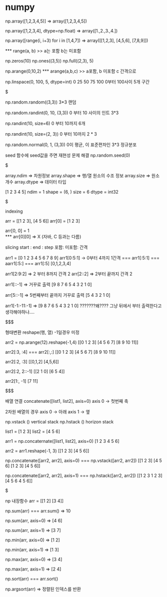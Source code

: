 # numpy

np.array([1,2,3,4,5)]
=> array([1,2,3,4,5])


np.array([1,2,3,4], dtype=np.float)
=> array([1.,2.,3.,4.])


np.array([range(i, i+3) for i in [1,4,7])
=> array([[1,2,3], [4,5,6], [7,8,9]])

*** range(a, b) >> a는 포함 b는 미포함


np.zeros(10)
np.ones((3,5))
np.full((2,3), 5)


np.arange(0,10,2)
*** arange(a,b,c) >> a포함, b 미포함 c 간격으로

np.linspace(0, 100, 5, dtype=int)
0 25 50 75 100
0부터 100사이 5개 구간



$$$$$$$$$$$$$$$$$$$$$$$$$$$$$$$$$



np.random.random((3,3))
3*3 랜덤

np.random.randint(0, 10, (3,3))
0 부터 10 사이의 인트 3*3

np.randint(10, size=6)
0 부터 10까지 6개

np.randint(10, size=(2, 3))
0 부터 10까지 2 * 3


np.random.normal(0, 1, (3,3))
0이 평균, 이 표준편차인 3*3 정규분포



seed 함수에 seed값을 주면 재현성 문제 해결
np.random.seed(0)




$$$$$$$$$$$$$$$$$$$$$$$$$$$$$$$$$



array.ndim => 차원정보
array.shape => 행/열 원소의 수조 정보
array.size => 원소 개수
array.dtype => 데이터 타입

[1 2 3 4 5]
ndim = 1
shape = (6, )
size = 6
dtype = int32



$$$$$$$$$$$$$$$$$$$$$$$$$$$$$$$$$



indexing

arr = [[1 2 3], [4 5 6]]
arr[0] = [1 2 3]

arr[0, 0] = 1   
 *** arr[0][0] => X (자바, C 등과는 다름)

slicing
start : end : step
포함: 미포함: 간격

arr1 = [0 1 2 3 4 5 6 7 8 9]
arr1[0:5:1] -> 0부터 4까지 1간격 === arr1[:5:1] === aarr1[:5:] === arr1[:5]
[0,1,2,3,4]


arr1[2:9:2] => 2 부터 8까지 간격 2
arr[2::2] => 2부터 끝까지 간격 2

arr1[::-1] => 거꾸로 출력
[9 8 7 6 5 4 3 2 1 0]

arr[5::-1] => 5번째부터 끝까지 거꾸로 출력
[5 4 3 2 1 0]

arr1[-1:-11:-1] => 
[9 8 7 6 5 4 3 2 1 0] ???????왜????
그냥 뒤에서 부터 출력한다고 생각해야하나....


$$$$$$$$$$$$$$$$$$$$$$$$$$$$$$$$$$$


형태변환
reshape(행, 열)
-1일경우 미정


arr2 = np.arange(12).reshape(-1,4)
[[0 1 2 3]
 [4 5 6 7]
 [8 9 10 11]]
 
 
 arr2[:3, :4] === arr2[:,:]
 [[0 1 2 3]
 [4 5 6 7]
 [8 9 10 11]]

arr2[:2, :3]
[[0,1,2]
 [4,5,6]]
 
arr2[:2, 2::-1]
[[2 1 0]
 [6 5 4]]
 
 
arr2[1:, -1]
[7 11]



$$$$$$$$$$$$$$$$$$$$$$$$$$$$$$$$$$$$$$$$$$$$$$$$$$$$$$$



배열 연결
concatenate([list1, list2], axis=0)
axis 0 -> 첫번째 축

2차원 배열의 경우
axis 0 -> 아래
axis 1 -> 옆

np.vstack () vertical stack
np.hstack () horizon stack


list1 = [1 2 3]
list2 = [4 5 6]

arr1 = np.concaternate([list1, list2], axis=0)
[1 2 3 4 5 6]

arr2 = arr1.reshape(-1, 3)
[[1 2 3]
 [4 5 6]]
 

np.concatenate([arr2, arr2], axis=0) === np.vstack([arr2, arr2])
[[1 2 3]
 [4 5 6]
 [1 2 3]
 [4 5 6]]


np.concatenate([arr2, arr2], axis=1) === np.hstack([arr2, arr2])
[[1 2 3 1 2 3]
 [4 5 6 4 5 6]]



$$$$$$$$$$$$$$$$$$$$$$$$$$$$$$$$$$$$$$$$$$$$$$$$$


np 내장함수
arr = 
[[1 2]
 [3 4]]


np.sum(arr) === arr.sum()
=> 10

np.sum(arr, axis=0) 
=> [4 6]

np.sum(arr, axis=1) 
=> [3 7]

np.min(arr, axis=0) 
=> [1 2]

np.min(arr, axis=1) 
=> [1 3]

np.max(arr, axis=0) 
=> [3 4]

np.max(arr, axis=1) 
=> [2 4]


np.sort(arr) === arr.sort()

np.argsort(arr) => 정렬된 인덱스를 반환
